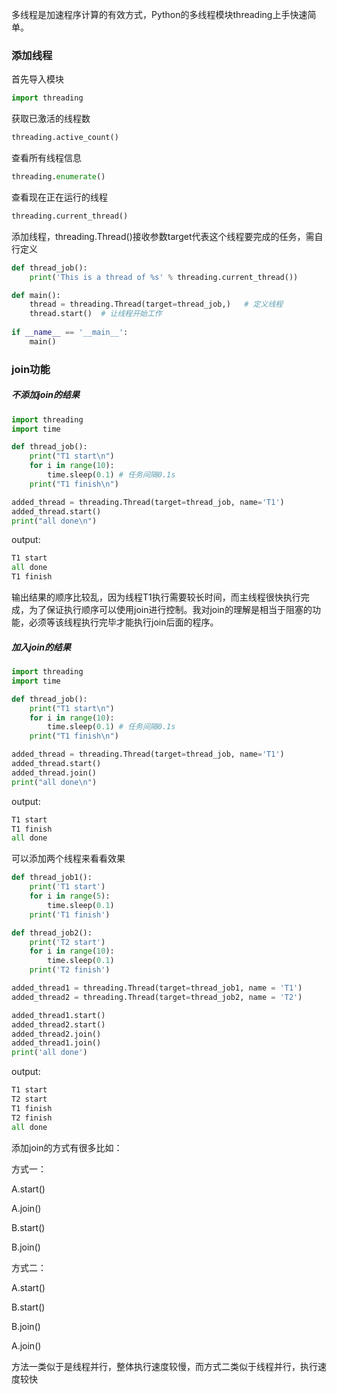 多线程是加速程序计算的有效方式，Python的多线程模块threading上手快速简单。

### 添加线程

首先导入模块
```python
import threading
```
获取已激活的线程数
```python
threading.active_count()
```
查看所有线程信息
```python
threading.enumerate()
```
查看现在正在运行的线程
```python
threading.current_thread()
```
添加线程，threading.Thread()接收参数target代表这个线程要完成的任务，需自行定义
```python
def thread_job():
    print('This is a thread of %s' % threading.current_thread())

def main():
    thread = threading.Thread(target=thread_job,)   # 定义线程 
    thread.start()  # 让线程开始工作
    
if __name__ == '__main__':
    main()
```

### join功能
##### 不添加join的结果
```python
import threading
import time

def thread_job():
    print("T1 start\n")
    for i in range(10):
        time.sleep(0.1) # 任务间隔0.1s
    print("T1 finish\n")

added_thread = threading.Thread(target=thread_job, name='T1')
added_thread.start()
print("all done\n")
```
output:
```python
T1 start
all done
T1 finish
```
输出结果的顺序比较乱，因为线程T1执行需要较长时间，而主线程很快执行完成，为了保证执行顺序可以使用join进行控制。我对join的理解是相当于阻塞的功能，必须等该线程执行完毕才能执行join后面的程序。

##### 加入join的结果
```python
import threading
import time

def thread_job():
    print("T1 start\n")
    for i in range(10):
        time.sleep(0.1) # 任务间隔0.1s
    print("T1 finish\n")

added_thread = threading.Thread(target=thread_job, name='T1')
added_thread.start()
added_thread.join()
print("all done\n")
```
output:
```python
T1 start
T1 finish
all done
```
可以添加两个线程来看看效果
```python
def thread_job1():
	print('T1 start')
	for i in range(5):
		time.sleep(0.1)
	print('T1 finish')

def thread_job2():
	print('T2 start')
	for i in range(10):
		time.sleep(0.1)
	print('T2 finish')

added_thread1 = threading.Thread(target=thread_job1, name = 'T1')
added_thread2 = threading.Thread(target=thread_job2, name = 'T2')

added_thread1.start()
added_thread2.start()
added_thread2.join()
added_thread1.join()
print('all done')
```
output:
```python
T1 start 
T2 start 
T1 finish
T2 finish
all done 
```
添加join的方式有很多比如：

方式一：

A.start()

A.join()

B.start()

B.join()

方式二：

A.start()

B.start()

B.join()

A.join()

方法一类似于是线程并行，整体执行速度较慢，而方式二类似于线程并行，执行速度较快
